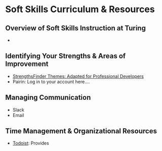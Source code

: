 # Soft Skills Curriculum & Resources

## Overview of Soft Skills Instruction at Turing
*


## Identifying Your Strengths & Areas of Improvement
* [StrengthsFinder Themes: Adapted for Professional Developers](https://docs.google.com/document/d/1D4AE3y8yVXx5PI7wtPcbdTEz-IbXl6CJm_EZAwkTHew/edit?usp=sharing)
* Pairin: Log in to your account here....

## Managing Communication
* Slack
* Email

## Time Management & Organizational Resources
* [Todoist](https://todoist.com): Provides 



